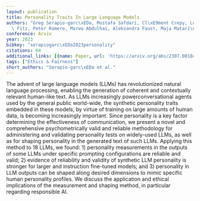 ```yaml
---
layout: publication
title: Personality Traits In Large Language Models
authors: "Greg Serapio-garc\xEDa, Mustafa Safdari, Cl\xE9ment Crepy, Luning Sun, Stephen\
  \ Fitz, Peter Romero, Marwa Abdulhai, Aleksandra Faust, Maja Matari\u0107"
conference: Arxiv
year: 2023
bibkey: "serapiogarc\xEDa2023personality"
citations: 64
additional_links: [{name: Paper, url: 'https://arxiv.org/abs/2307.00184'}]
tags: ["Ethics & Fairness"]
short_authors: "Serapio-garc\xEDa et al."
---
```

The advent of large language models (LLMs) has revolutionized natural
language processing, enabling the generation of coherent and contextually
relevant human-like text. As LLMs increasingly powerconversational agents used
by the general public world-wide, the synthetic personality traits embedded in
these models, by virtue of training on large amounts of human data, is becoming
increasingly important. Since personality is a key factor determining the
effectiveness of communication, we present a novel and comprehensive
psychometrically valid and reliable methodology for administering and
validating personality tests on widely-used LLMs, as well as for shaping
personality in the generated text of such LLMs. Applying this method to 18
LLMs, we found: 1) personality measurements in the outputs of some LLMs under
specific prompting configurations are reliable and valid; 2) evidence of
reliability and validity of synthetic LLM personality is stronger for larger
and instruction fine-tuned models; and 3) personality in LLM outputs can be
shaped along desired dimensions to mimic specific human personality profiles.
We discuss the application and ethical implications of the measurement and
shaping method, in particular regarding responsible AI.